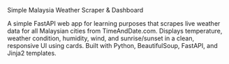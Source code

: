 Simple Malaysia Weather Scraper & Dashboard

A simple FastAPI web app for learning purposes that scrapes live weather data for all Malaysian cities from TimeAndDate.com. Displays temperature, weather condition, humidity, wind, and sunrise/sunset in a clean, responsive UI using cards. Built with Python, BeautifulSoup, FastAPI, and Jinja2 templates.
